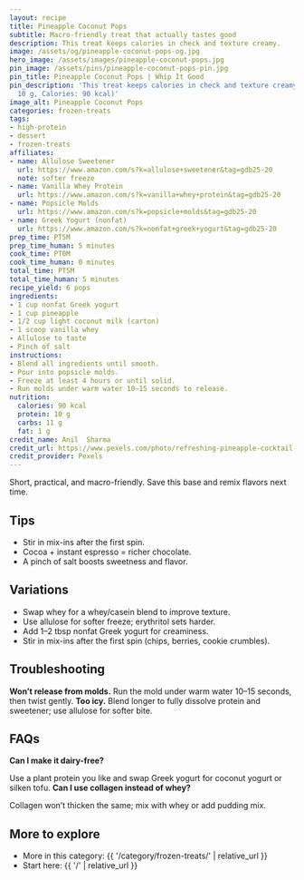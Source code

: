 ```yaml
---
layout: recipe
title: Pineapple Coconut Pops
subtitle: Macro-friendly treat that actually tastes good
description: This treat keeps calories in check and texture creamy.
image: /assets/og/pineapple-coconut-pops-og.jpg
hero_image: /assets/images/pineapple-coconut-pops.jpg
pin_image: /assets/pins/pineapple-coconut-pops-pin.jpg
pin_title: Pineapple Coconut Pops | Whip It Good
pin_description: 'This treat keeps calories in check and texture creamy. (Protein:
  10 g, Calories: 90 kcal)'
image_alt: Pineapple Coconut Pops
categories: frozen-treats
tags:
- high-protein
- dessert
- frozen-treats
affiliates:
- name: Allulose Sweetener
  url: https://www.amazon.com/s?k=allulose+sweetener&tag=gdb25-20
  note: softer freeze
- name: Vanilla Whey Protein
  url: https://www.amazon.com/s?k=vanilla+whey+protein&tag=gdb25-20
- name: Popsicle Molds
  url: https://www.amazon.com/s?k=popsicle+molds&tag=gdb25-20
- name: Greek Yogurt (nonfat)
  url: https://www.amazon.com/s?k=nonfat+greek+yogurt&tag=gdb25-20
prep_time: PT5M
prep_time_human: 5 minutes
cook_time: PT0M
cook_time_human: 0 minutes
total_time: PT5M
total_time_human: 5 minutes
recipe_yield: 6 pops
ingredients:
- 1 cup nonfat Greek yogurt
- 1 cup pineapple
- 1/2 cup light coconut milk (carton)
- 1 scoop vanilla whey
- Allulose to taste
- Pinch of salt
instructions:
- Blend all ingredients until smooth.
- Pour into popsicle molds.
- Freeze at least 4 hours or until solid.
- Run molds under warm water 10–15 seconds to release.
nutrition:
  calories: 90 kcal
  protein: 10 g
  carbs: 11 g
  fat: 1 g
credit_name: Anil  Sharma
credit_url: https://www.pexels.com/photo/refreshing-pineapple-cocktail-with-ice-cubes-30839488/
credit_provider: Pexels
---
```

Short, practical, and macro-friendly. Save this base and remix flavors next time.

## Tips
- Stir in mix-ins after the first spin.
- Cocoa + instant espresso = richer chocolate.
- A pinch of salt boosts sweetness and flavor.

## Variations
- Swap whey for a whey/casein blend to improve texture.
- Use allulose for softer freeze; erythritol sets harder.
- Add 1–2 tbsp nonfat Greek yogurt for creaminess.
- Stir in mix-ins after the first spin (chips, berries, cookie crumbles).

## Troubleshooting
**Won’t release from molds.** Run the mold under warm water 10–15 seconds, then twist gently.
**Too icy.** Blend longer to fully dissolve protein and sweetener; use allulose for softer bite.

## FAQs
**Can I make it dairy-free?**

Use a plant protein you like and swap Greek yogurt for coconut yogurt or silken tofu.
**Can I use collagen instead of whey?**

Collagen won’t thicken the same; mix with whey or add pudding mix.

## More to explore
- More in this category: {{ '/category/frozen-treats/' | relative_url }}
- Start here: {{ '/' | relative_url }}
